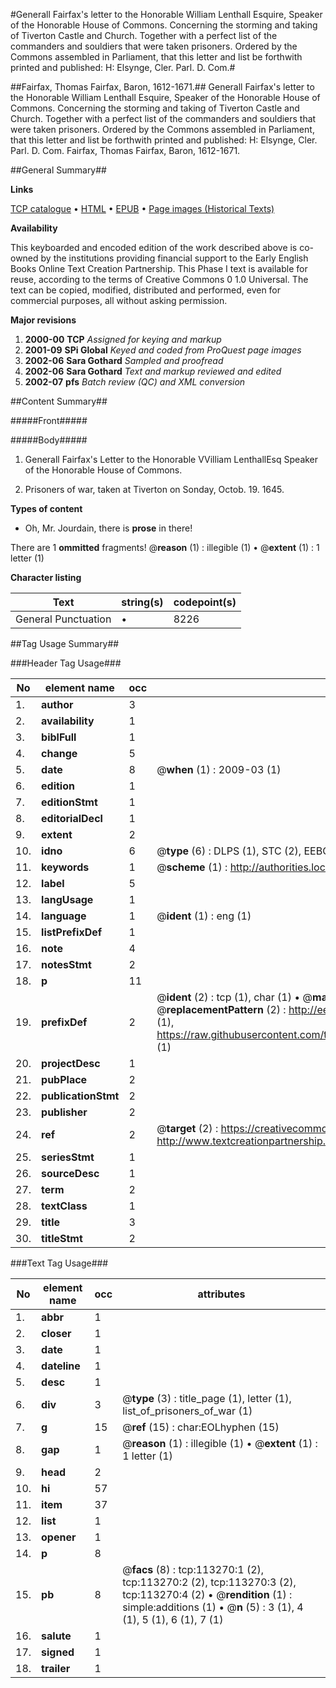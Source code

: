 #Generall Fairfax's letter to the Honorable William Lenthall Esquire, Speaker of the Honorable House of Commons. Concerning the storming and taking of Tiverton Castle and Church. Together with a perfect list of the commanders and souldiers that were taken prisoners. Ordered by the Commons assembled in Parliament, that this letter and list be forthwith printed and published: H: Elsynge, Cler. Parl. D. Com.#

##Fairfax, Thomas Fairfax, Baron, 1612-1671.##
Generall Fairfax's letter to the Honorable William Lenthall Esquire, Speaker of the Honorable House of Commons. Concerning the storming and taking of Tiverton Castle and Church. Together with a perfect list of the commanders and souldiers that were taken prisoners. Ordered by the Commons assembled in Parliament, that this letter and list be forthwith printed and published: H: Elsynge, Cler. Parl. D. Com.
Fairfax, Thomas Fairfax, Baron, 1612-1671.

##General Summary##

**Links**

[TCP catalogue](http://www.ota.ox.ac.uk/tcp/)  • 
[HTML](http://tei.it.ox.ac.uk/tcp/Texts-HTML/free/A40/A40308.html)  • 
[EPUB](http://tei.it.ox.ac.uk/tcp/Texts-EPUB/free/A40/A40308.epub) • 
[Page images (Historical Texts)](https://data.historicaltexts.jisc.ac.uk/view?pubId=eebo-99861142e&pageId=eebo-99861142e-113270-1)

**Availability**

This keyboarded and encoded edition of the
	       work described above is co-owned by the institutions
	       providing financial support to the Early English Books
	       Online Text Creation Partnership. This Phase I text is
	       available for reuse, according to the terms of Creative
	       Commons 0 1.0 Universal. The text can be copied,
	       modified, distributed and performed, even for
	       commercial purposes, all without asking permission.

**Major revisions**

1. __2000-00__ __TCP__ *Assigned for keying and markup*
1. __2001-09__ __SPi Global__ *Keyed and coded from ProQuest page images*
1. __2002-06__ __Sara Gothard__ *Sampled and proofread*
1. __2002-06__ __Sara Gothard__ *Text and markup reviewed and edited*
1. __2002-07__ __pfs__ *Batch review (QC) and XML conversion*

##Content Summary##

#####Front#####

#####Body#####

1. Generall Fairfax's Letter to the Honorable VVilliam LenthallEsq Speaker of the Honorable House of Commons.

1. Prisoners of war, taken at Tiverton on Sonday, Octob. 19. 1645.

**Types of content**

  * Oh, Mr. Jourdain, there is **prose** in there!

There are 1 **ommitted** fragments! 
 @__reason__ (1) : illegible (1)  •  @__extent__ (1) : 1 letter (1)

**Character listing**


|Text|string(s)|codepoint(s)|
|---|---|---|
|General Punctuation|•|8226|

##Tag Usage Summary##

###Header Tag Usage###

|No|element name|occ|attributes|
|---|---|---|---|
|1.|__author__|3||
|2.|__availability__|1||
|3.|__biblFull__|1||
|4.|__change__|5||
|5.|__date__|8| @__when__ (1) : 2009-03 (1)|
|6.|__edition__|1||
|7.|__editionStmt__|1||
|8.|__editorialDecl__|1||
|9.|__extent__|2||
|10.|__idno__|6| @__type__ (6) : DLPS (1), STC (2), EEBO-CITATION (1), PROQUEST (1), VID (1)|
|11.|__keywords__|1| @__scheme__ (1) : http://authorities.loc.gov/ (1)|
|12.|__label__|5||
|13.|__langUsage__|1||
|14.|__language__|1| @__ident__ (1) : eng (1)|
|15.|__listPrefixDef__|1||
|16.|__note__|4||
|17.|__notesStmt__|2||
|18.|__p__|11||
|19.|__prefixDef__|2| @__ident__ (2) : tcp (1), char (1)  •  @__matchPattern__ (2) : ([0-9\-]+):([0-9IVX]+) (1), (.+) (1)  •  @__replacementPattern__ (2) : http://eebo.chadwyck.com/downloadtiff?vid=$1&page=$2 (1), https://raw.githubusercontent.com/textcreationpartnership/Texts/master/tcpchars.xml#$1 (1)|
|20.|__projectDesc__|1||
|21.|__pubPlace__|2||
|22.|__publicationStmt__|2||
|23.|__publisher__|2||
|24.|__ref__|2| @__target__ (2) : https://creativecommons.org/publicdomain/zero/1.0/ (1), http://www.textcreationpartnership.org/docs/. (1)|
|25.|__seriesStmt__|1||
|26.|__sourceDesc__|1||
|27.|__term__|2||
|28.|__textClass__|1||
|29.|__title__|3||
|30.|__titleStmt__|2||


###Text Tag Usage###

|No|element name|occ|attributes|
|---|---|---|---|
|1.|__abbr__|1||
|2.|__closer__|1||
|3.|__date__|1||
|4.|__dateline__|1||
|5.|__desc__|1||
|6.|__div__|3| @__type__ (3) : title_page (1), letter (1), list_of_prisoners_of_war (1)|
|7.|__g__|15| @__ref__ (15) : char:EOLhyphen (15)|
|8.|__gap__|1| @__reason__ (1) : illegible (1)  •  @__extent__ (1) : 1 letter (1)|
|9.|__head__|2||
|10.|__hi__|57||
|11.|__item__|37||
|12.|__list__|1||
|13.|__opener__|1||
|14.|__p__|8||
|15.|__pb__|8| @__facs__ (8) : tcp:113270:1 (2), tcp:113270:2 (2), tcp:113270:3 (2), tcp:113270:4 (2)  •  @__rendition__ (1) : simple:additions (1)  •  @__n__ (5) : 3 (1), 4 (1), 5 (1), 6 (1), 7 (1)|
|16.|__salute__|1||
|17.|__signed__|1||
|18.|__trailer__|1||
